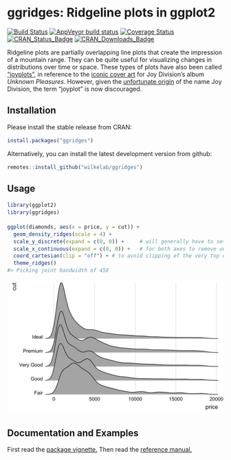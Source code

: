 
<!-- README.md is generated from README.Rmd. Please edit that file -->

# ggridges: Ridgeline plots in ggplot2

<!-- badges: start -->

[![Build
Status](https://travis-ci.org/wilkelab/ggridges.svg?branch=master)](https://travis-ci.org/wilkelab/ggridges)
[![AppVeyor build
status](https://ci.appveyor.com/api/projects/status/github/wilkelab/ggridges?branch=master&svg=true)](https://ci.appveyor.com/project/clauswilke/ggridges)
[![Coverage
Status](https://img.shields.io/codecov/c/github/wilkelab/ggridges/master.svg)](https://codecov.io/github/wilkelab/ggridges?branch=master)
[![CRAN\_Status\_Badge](http://www.r-pkg.org/badges/version/ggridges)](https://CRAN.R-project.org/package=ggridges)
[![CRAN\_Downloads\_Badge](http://cranlogs.r-pkg.org/badges/ggridges)](http://cranlogs.r-pkg.org/downloads/total/last-month/ggridges)
<!-- badges: end -->

Ridgeline plots are partially overlapping line plots that create the
impression of a mountain range. They can be quite useful for visualizing
changes in distributions over time or space. These types of plots have
also been called
[“joyplots”](https://twitter.com/JennyBryan/status/856674638981550080),
in reference to the [iconic cover
art](https://blogs.scientificamerican.com/sa-visual/pop-culture-pulsar-origin-story-of-joy-division-s-unknown-pleasures-album-cover-video/)
for Joy Division’s album *Unknown Pleasures*. However, given the
[unfortunate origin](https://en.wikipedia.org/wiki/House_of_Dolls) of
the name Joy Division, the term “joyplot” is now discouraged.

## Installation

Please install the stable release from CRAN:

``` r
install.packages("ggridges")
```

Alternatively, you can install the latest development version from
github:

``` r
remotes::install_github("wilkelab/ggridges")
```

## Usage

``` r
library(ggplot2)
library(ggridges)
    
ggplot(diamonds, aes(x = price, y = cut)) +
  geom_density_ridges(scale = 4) + 
  scale_y_discrete(expand = c(0, 0)) +     # will generally have to set the `expand` option
  scale_x_continuous(expand = c(0, 0)) +   # for both axes to remove unneeded padding
  coord_cartesian(clip = "off") + # to avoid clipping of the very top of the top ridgeline
  theme_ridges()
#> Picking joint bandwidth of 458
```

![](man/figures/README-diamonds-1.png)<!-- -->

## Documentation and Examples

First read the [package
vignette.](https://wilkelab.org/ggridges/articles/introduction.html)
Then read the [reference
manual.](https://wilkelab.org/ggridges/reference/index.html)
